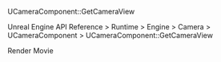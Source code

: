 UCameraComponent::GetCameraView

Unreal Engine API Reference > Runtime > Engine  > Camera >  UCameraComponent > UCameraComponent::GetCameraView

Render Movie

